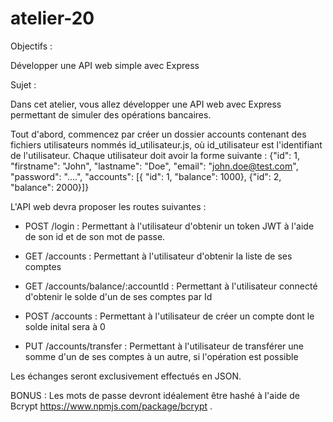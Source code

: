 # atelier-20
Objectifs :

Développer une API web simple avec Express
 

Sujet :

Dans cet atelier, vous allez développer une API web avec Express permettant de simuler des opérations bancaires.

Tout d'abord, commencez par créer un dossier accounts contenant des fichiers utilisateurs nommés id_utilisateur.js, où  id_utilisateur est l'identifiant de l'utilisateur. Chaque utilisateur doit avoir la forme suivante : {"id": 1, "firstname": "John", "lastname": "Doe", "email": "john.doe@test.com", "password": "....", "accounts": [{
"id": 1, "balance": 1000}, {"id": 2, "balance": 2000}]}

 

L'API web devra proposer les routes suivantes :

- POST /login : Permettant à l'utilisateur d'obtenir un token JWT à l'aide de son id et de son mot de passe.

- GET /accounts : Permettant à l'utilisateur d'obtenir la liste de ses comptes

- GET /accounts/balance/:accountId : Permettant à l'utilisateur connecté d'obtenir le solde d'un de ses comptes par Id

- POST /accounts : Permettant à l'utilisateur de créer un compte dont le solde inital sera à 0

- PUT /accounts/transfer : Permettant à l'utilisateur de transférer une somme d'un de ses comptes à un autre, si l'opération est possible

 

Les échanges seront exclusivement effectués en JSON.

 

BONUS : Les mots de passe devront idéalement être hashé à l'aide de Bcrypt https://www.npmjs.com/package/bcrypt .
